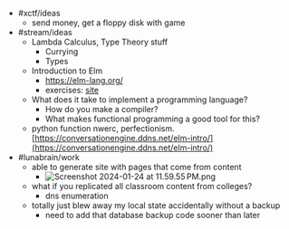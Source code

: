 - #xctf/ideas
	- send money, get a floppy disk with game
- #stream/ideas
	- Lambda Calculus, Type Theory stuff
		- Currying
		- Types
	- Introduction to Elm
		- https://elm-lang.org/
		- exercises: [site](https://conversationengine.ddns.net/elm-intro/)
	- What does it take to implement a programming language?
		- How do you make a compiler?
		- What makes functional programming a good tool for this?
	- python function nwerc, perfectionism. [https://conversationengine.ddns.net/elm-intro/](https://conversationengine.ddns.net/elm-intro/)
- #lunabrain/work
	- able to generate site with pages that come from content
		- ![Screenshot 2024-01-24 at 11.59.55 PM.png](../assets/Screenshot_2024-01-24_at_11.59.55 PM_1706169613343_0.png)
	- what if you replicated all classroom content from colleges?
		- dns enumeration
	- totally just blew away my local state accidentally without a backup
		- need to add that database backup code sooner than later